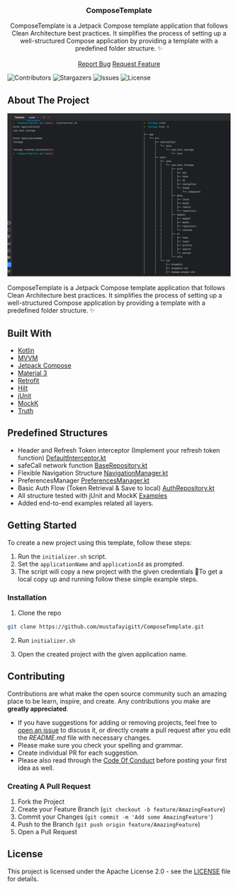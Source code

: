<br/>
<p align="center">
  <h3 align="center">ComposeTemplate</h3>

  <p align="center">
    ComposeTemplate is a Jetpack Compose template application that follows Clean Architecture best practices. It simplifies the process of setting up a well-structured Compose application by providing a template with a predefined folder structure. ✨
    <br/>
    <br/>
    <a href="https://github.com/mustafayigitt/ComposeTemplate/issues">Report Bug</a>
    <a href="https://github.com/mustafayigitt/ComposeTemplate/issues">Request Feature</a>
  </p>
</p>

![Contributors](https://img.shields.io/github/contributors/mustafayigitt/ComposeTemplate?color=dark-green)
![Stargazers](https://img.shields.io/github/stars/mustafayigitt/ComposeTemplate?style=social) ![Issues](https://img.shields.io/github/issues/mustafayigitt/ComposeTemplate)
![License](https://img.shields.io/github/license/mustafayigitt/ComposeTemplate)

## About The Project

![Screen Shot](screenshot/compose-template-initializer.png)

ComposeTemplate is a Jetpack Compose template application that follows Clean Architecture best practices. It simplifies the process of setting up a well-structured Compose application by providing a template with a predefined folder structure. ✨

## Built With



* [Kotlin](https://github.com/JetBrains/kotlin)
* [MVVM](https://developer.android.com/topic/architecture)
* [Jetpack Compose](https://developer.android.com/jetpack/compose)
* [Material 3](https://m3.material.io/)
* [Retrofit](https://github.com/square/retrofit)
* [Hilt](https://developer.android.com/training/dependency-injection/hilt-android)
* [jUnit](https://developer.android.com/training/testing/local-tests)
* [MockK](https://github.com/mockk/mockk)
* [Truth](https://github.com/google/truth)

## Predefined Structures
- Header and Refresh Token interceptor (Implement your refresh token function) [DefaultInterceptor.kt](app/src/main/java/com/ytapps/composetemplate/core/api/DefaultInterceptor.kt)
- safeCall network function [BaseRepository.kt](app/src/main/java/com/ytapps/composetemplate/core/base/BaseRepository.kt)
- Flexible Navigation Structure [NavigationManager.kt](app/src/main/java/com/ytapps/composetemplate/core/navigation/NavigationManager.kt)
- PreferencesManager [PreferencesManager.kt](app/src/main/java/com/ytapps/composetemplate/data/local/PreferencesManager.kt)
- Basic Auth Flow (Token Retrieval & Save to local) [AuthRepository.kt](app/src/main/java/com/ytapps/composetemplate/data/repository/AuthRepository.kt)
- All structure tested with jUnit and MockK [Examples](app/src/test/java/com/ytapps/composetemplate)
- Added end-to-end examples related all layers.

## Getting Started

To create a new project using this template, follow these steps:

1. Run the `initializer.sh` script.
2. Set the `applicationName` and `applicationId` as prompted.
3. The script will copy a new project with the given credentials 🚀To get a local copy up and running follow these simple example steps.

### Installation

1. Clone the repo

```sh
git clone https://github.com/mustafayigitt/ComposeTemplate.git
```

2. Run `initializer.sh`

3. Open the created project with the given application name.

## Contributing

Contributions are what make the open source community such an amazing place to be learn, inspire, and create. Any contributions you make are **greatly appreciated**.
* If you have suggestions for adding or removing projects, feel free to [open an issue](https://github.com/mustafayigitt/ComposeTemplate/issues/new) to discuss it, or directly create a pull request after you edit the *README.md* file with necessary changes.
* Please make sure you check your spelling and grammar.
* Create individual PR for each suggestion.
* Please also read through the [Code Of Conduct](https://github.com/mustafayigitt/ComposeTemplate/blob/main/CODE_OF_CONDUCT.md) before posting your first idea as well.

### Creating A Pull Request

1. Fork the Project
2. Create your Feature Branch (`git checkout -b feature/AmazingFeature`)
3. Commit your Changes (`git commit -m 'Add some AmazingFeature'`)
4. Push to the Branch (`git push origin feature/AmazingFeature`)
5. Open a Pull Request

## License

This project is licensed under the Apache License 2.0 - see the [LICENSE](LICENSE) file for details.
